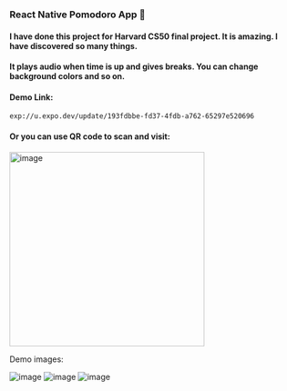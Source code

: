 ### React Native Pomodoro App 🌱
#### I have done this project for Harvard CS50 final project. It is amazing. I have discovered so many things.
#### It plays audio when time is up and gives breaks. You can change background colors and so on.

#### Demo Link:
```
exp://u.expo.dev/update/193fdbbe-fd37-4fdb-a762-65297e520696
```

#### Or you can use QR code to scan and visit:
<img width="342" alt="image" src="https://github.com/FazliddinFayziev/Pomodoro/assets/119391181/4be4cbd4-02b6-4a09-97bd-9383dade4244">


Demo images:

![image](https://github.com/FazliddinFayziev/Pomodoro/assets/119391181/d1c8ef8e-ad55-47d8-be5a-38774382a1fc)
![image](https://github.com/FazliddinFayziev/Pomodoro/assets/119391181/2f7a4807-cdb9-4635-b076-1a678074cd97)
![image](https://github.com/FazliddinFayziev/Pomodoro/assets/119391181/bedf3ebc-6c66-4320-bfb4-42a44324fac9)


